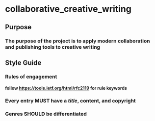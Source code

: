 # collaborative_creative_writing

## Purpose
### The purpose of the project is to apply modern collaboration and publishing tools to creative writing

## Style Guide
### Rules of engagement
#### follow https://tools.ietf.org/html/rfc2119 for rule keywords
### Every entry MUST have a *title*, content, and copyright
### Genres SHOULD be differentiated


